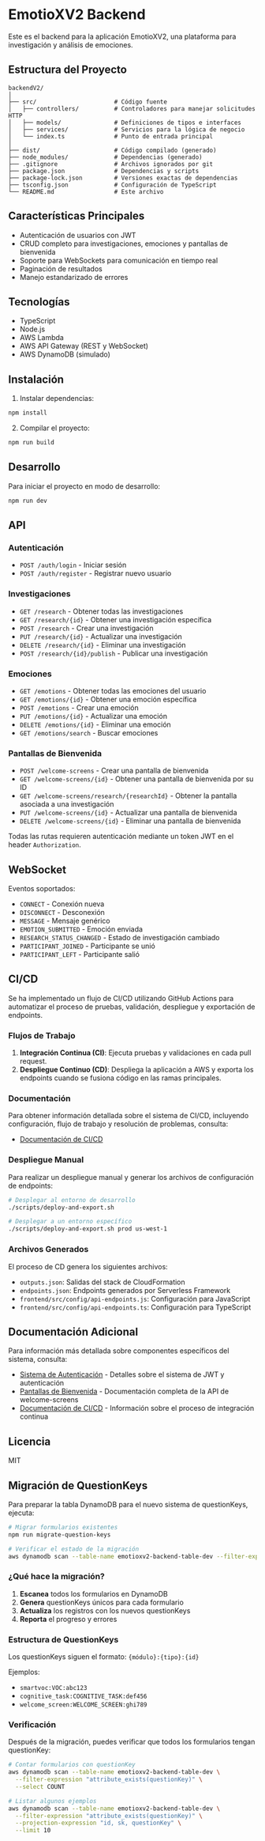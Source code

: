 # EmotioXV2 Backend

Este es el backend para la aplicación EmotioXV2, una plataforma para investigación y análisis de emociones.

## Estructura del Proyecto

```
backendV2/
│
├── src/                      # Código fuente
│   ├── controllers/          # Controladores para manejar solicitudes HTTP
│   ├── models/               # Definiciones de tipos e interfaces
│   ├── services/             # Servicios para la lógica de negocio
│   └── index.ts              # Punto de entrada principal
│
├── dist/                     # Código compilado (generado)
├── node_modules/             # Dependencias (generado)
├── .gitignore                # Archivos ignorados por git
├── package.json              # Dependencias y scripts
├── package-lock.json         # Versiones exactas de dependencias
├── tsconfig.json             # Configuración de TypeScript
└── README.md                 # Este archivo
```

## Características Principales

- Autenticación de usuarios con JWT
- CRUD completo para investigaciones, emociones y pantallas de bienvenida
- Soporte para WebSockets para comunicación en tiempo real
- Paginación de resultados
- Manejo estandarizado de errores

## Tecnologías

- TypeScript
- Node.js
- AWS Lambda
- AWS API Gateway (REST y WebSocket)
- AWS DynamoDB (simulado)

## Instalación

1. Instalar dependencias:

```bash
npm install
```

2. Compilar el proyecto:

```bash
npm run build
```

## Desarrollo

Para iniciar el proyecto en modo de desarrollo:

```bash
npm run dev
```

## API

### Autenticación

- `POST /auth/login` - Iniciar sesión
- `POST /auth/register` - Registrar nuevo usuario

### Investigaciones

- `GET /research` - Obtener todas las investigaciones
- `GET /research/{id}` - Obtener una investigación específica
- `POST /research` - Crear una investigación
- `PUT /research/{id}` - Actualizar una investigación
- `DELETE /research/{id}` - Eliminar una investigación
- `POST /research/{id}/publish` - Publicar una investigación

### Emociones

- `GET /emotions` - Obtener todas las emociones del usuario
- `GET /emotions/{id}` - Obtener una emoción específica
- `POST /emotions` - Crear una emoción
- `PUT /emotions/{id}` - Actualizar una emoción
- `DELETE /emotions/{id}` - Eliminar una emoción
- `GET /emotions/search` - Buscar emociones

### Pantallas de Bienvenida

- `POST /welcome-screens` - Crear una pantalla de bienvenida
- `GET /welcome-screens/{id}` - Obtener una pantalla de bienvenida por su ID
- `GET /welcome-screens/research/{researchId}` - Obtener la pantalla asociada a una investigación
- `PUT /welcome-screens/{id}` - Actualizar una pantalla de bienvenida
- `DELETE /welcome-screens/{id}` - Eliminar una pantalla de bienvenida

Todas las rutas requieren autenticación mediante un token JWT en el header `Authorization`.

## WebSocket

Eventos soportados:

- `CONNECT` - Conexión nueva
- `DISCONNECT` - Desconexión
- `MESSAGE` - Mensaje genérico
- `EMOTION_SUBMITTED` - Emoción enviada
- `RESEARCH_STATUS_CHANGED` - Estado de investigación cambiado
- `PARTICIPANT_JOINED` - Participante se unió
- `PARTICIPANT_LEFT` - Participante salió

## CI/CD

Se ha implementado un flujo de CI/CD utilizando GitHub Actions para automatizar el proceso de pruebas, validación, despliegue y exportación de endpoints.

### Flujos de Trabajo

1. **Integración Continua (CI)**: Ejecuta pruebas y validaciones en cada pull request.
2. **Despliegue Continuo (CD)**: Despliega la aplicación a AWS y exporta los endpoints cuando se fusiona código en las ramas principales.

### Documentación

Para obtener información detallada sobre el sistema de CI/CD, incluyendo configuración, flujo de trabajo y resolución de problemas, consulta:

- [Documentación de CI/CD](docs/cicd.md)

### Despliegue Manual

Para realizar un despliegue manual y generar los archivos de configuración de endpoints:

```bash
# Desplegar al entorno de desarrollo
./scripts/deploy-and-export.sh

# Desplegar a un entorno específico
./scripts/deploy-and-export.sh prod us-west-1
```

### Archivos Generados

El proceso de CD genera los siguientes archivos:

- `outputs.json`: Salidas del stack de CloudFormation
- `endpoints.json`: Endpoints generados por Serverless Framework
- `frontend/src/config/api-endpoints.js`: Configuración para JavaScript
- `frontend/src/config/api-endpoints.ts`: Configuración para TypeScript

## Documentación Adicional

Para información más detallada sobre componentes específicos del sistema, consulta:

- [Sistema de Autenticación](docs/authentication.md) - Detalles sobre el sistema de JWT y autenticación
- [Pantallas de Bienvenida](docs/welcome-screens.md) - Documentación completa de la API de welcome-screens
- [Documentación de CI/CD](docs/cicd.md) - Información sobre el proceso de integración continua

## Licencia

MIT

## Migración de QuestionKeys

Para preparar la tabla DynamoDB para el nuevo sistema de questionKeys, ejecuta:

```bash
# Migrar formularios existentes
npm run migrate-question-keys

# Verificar el estado de la migración
aws dynamodb scan --table-name emotioxv2-backend-table-dev --filter-expression "attribute_exists(questionKey)"
```

### ¿Qué hace la migración?

1. **Escanea** todos los formularios en DynamoDB
2. **Genera** questionKeys únicos para cada formulario
3. **Actualiza** los registros con los nuevos questionKeys
4. **Reporta** el progreso y errores

### Estructura de QuestionKeys

Los questionKeys siguen el formato: `{módulo}:{tipo}:{id}`

Ejemplos:
- `smartvoc:VOC:abc123`
- `cognitive_task:COGNITIVE_TASK:def456`
- `welcome_screen:WELCOME_SCREEN:ghi789`

### Verificación

Después de la migración, puedes verificar que todos los formularios tengan questionKey:

```bash
# Contar formularios con questionKey
aws dynamodb scan --table-name emotioxv2-backend-table-dev \
  --filter-expression "attribute_exists(questionKey)" \
  --select COUNT

# Listar algunos ejemplos
aws dynamodb scan --table-name emotioxv2-backend-table-dev \
  --filter-expression "attribute_exists(questionKey)" \
  --projection-expression "id, sk, questionKey" \
  --limit 10
```

